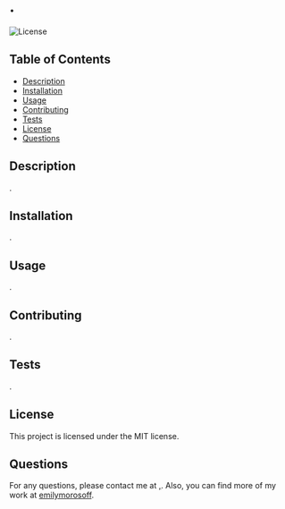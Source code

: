 # .

![License](https://img.shields.io/badge/license-MIT-blue.svg)

## Table of Contents
- [Description](#description)
- [Installation](#installation)
- [Usage](#usage)
- [Contributing](#contributing)
- [Tests](#tests)
- [License](#license)
- [Questions](#questions)

## Description
.

## Installation
.

## Usage
.

## Contributing
.

## Tests
.

## License
This project is licensed under the MIT license.

## Questions
For any questions, please contact me at [,](mailto:,). Also, you can find more of my work at [emilymorosoff](https://github.com/emilymorosoff/).